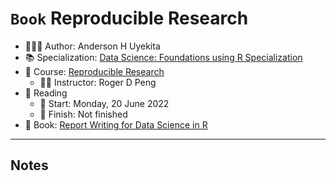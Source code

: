 `Book` Reproducible Research
================

-   👨🏻‍💻 Author: Anderson H Uyekita
-   📚 Specialization: <a
    href="https://www.coursera.org/specializations/data-science-foundations-r"
    target="_blank" rel="noopener">Data Science: Foundations using R
    Specialization</a>
-   📖 Course:
    <a href="https://www.coursera.org/learn/reproducible-research"
    target="_blank" rel="noopener">Reproducible Research</a>
    -   🧑‍🏫 Instructor: Roger D Peng
-   📆 Reading
    -   🚦 Start: Monday, 20 June 2022
    -   🏁 Finish: Not finished
-   📔 Book: <a href="https://leanpub.com/reportwriting" target="_blank"
    rel="noopener">Report Writing for Data Science in R</a>

------------------------------------------------------------------------

## Notes
